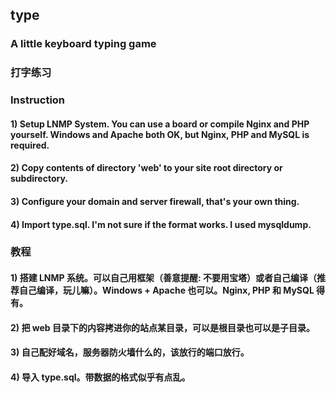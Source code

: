 ## type
### A little keyboard typing game
### 打字练习
### Instruction
#### 1) Setup LNMP System. You can use a board or compile Nginx and PHP yourself. Windows and Apache both OK, but Nginx, PHP and MySQL is required.
#### 2) Copy contents of directory 'web' to your site root directory or subdirectory.
#### 3) Configure your domain and server firewall, that's your own thing.
#### 4) Import type.sql. I'm not sure if the format works. I used mysqldump.
### 教程
#### 1) 搭建 LNMP 系统。可以自己用框架（善意提醒: 不要用宝塔）或者自己编译（推荐自己编译，玩儿嘛）。Windows + Apache 也可以。Nginx, PHP 和 MySQL 得有。
#### 2) 把 web 目录下的内容拷进你的站点某目录，可以是根目录也可以是子目录。
#### 3) 自己配好域名，服务器防火墙什么的，该放行的端口放行。
#### 4) 导入 type.sql。带数据的格式似乎有点乱。
